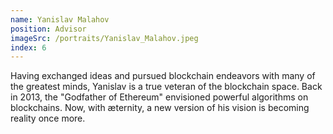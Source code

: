 ```yaml
---
name: Yanislav Malahov
position: Advisor
imageSrc: /portraits/Yanislav_Malahov.jpeg
index: 6
---
```


Having exchanged ideas and pursued blockchain endeavors with many of the greatest minds, Yanislav is
a true veteran of
the blockchain space. Back in 2013, the "Godfather of Ethereum" envisioned powerful algorithms on
blockchains. Now, with
æternity, a new version of his vision is becoming reality once more.
